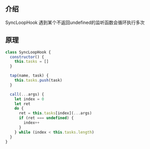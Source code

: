 ## 介绍
SyncLoopHook 遇到某个不返回undefined的监听函数会循环执行多次

## 原理
```js
class SyncLoopHook {
  constructor() {
    this.tasks = []
  }

  tap(name, task) {
    this.tasks.push(task)
  }

  call(...args) {
    let index = 0
    let ret
    do {
      ret = this.tasks[index](...args)
      if (ret === undefined) {
        index++
      }
    } while (index < this.tasks.length)
  }
}
```